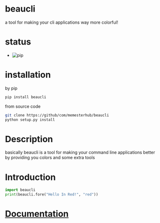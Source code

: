 # beaucli
a tool for making your cli applications way more colorful!

# status
- ![pip](https://github.com/memesterhub/beaucli/workflows/Upload%20Python%20Package/badge.svg)

# installation
by pip
```sh
pip install beaucli
```
from source code
```sh
git clone https://github/com/memesterhub/beaucli
python setup.py install
```
# Description
basically beaucli is a tool for making your command line applications better by providing you colors and some extra tools

# Introduction
```py
import beaucli
print(beaucli.fore("Hello In Red!", "red"))
```

# [Documentation](https://husseinraed.cf/beaucli/)
